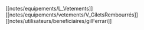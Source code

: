 [[notes/equipements/L_Vetements]] [[notes/equipements/vetements/V_GiletsRembourrés]] [[notes/utilisateurs/beneficiaires/gilFerrari]]